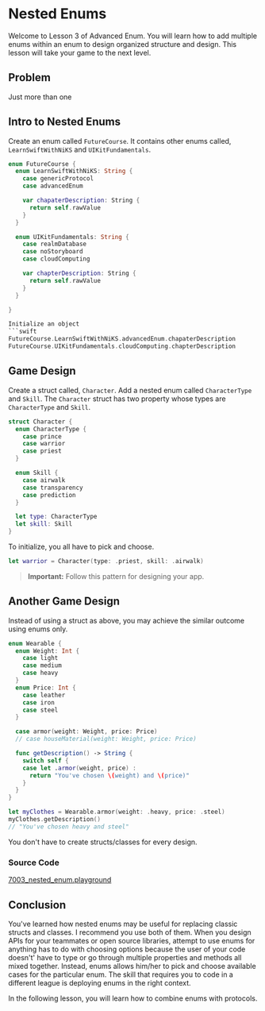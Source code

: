 # Nested Enums
Welcome to Lesson 3 of Advanced Enum. You will learn how to add multiple enums within an enum to design organized structure and design. This lesson will take your game to the next level.

## Problem
Just more than one

## Intro to Nested Enums
Create an enum called `FutureCourse`. It contains other enums called, `LearnSwiftWithNiKS` and `UIKitFundamentals`.

```swift
enum FutureCourse {
  enum LearnSwiftWithNiKS: String {
    case genericProtocol
    case advancedEnum

    var chapaterDescription: String {
      return self.rawValue
    }
  }

  enum UIKitFundamentals: String {
    case realmDatabase
    case noStoryboard
    case cloudComputing

    var chapterDescription: String {
      return self.rawValue
    }
  }

}

Initialize an object
```swift
FutureCourse.LearnSwiftWithNiKS.advancedEnum.chapaterDescription
FutureCourse.UIKitFundamentals.cloudComputing.chapterDescription
```

## Game Design
Create a struct called, `Character`. Add a nested enum called `CharacterType` and `Skill`. The `Character` struct has two property whose types are `CharacterType` and `Skill`.

```swift
struct Character {
  enum CharacterType {
    case prince
    case warrior
    case priest
  }

  enum Skill {
    case airwalk
    case transparency
    case prediction
  }

  let type: CharacterType
  let skill: Skill
}
```

To initialize, you all have to pick and choose.

```swift
let warrior = Character(type: .priest, skill: .airwalk)
```

> **Important:** Follow this pattern for designing your app.

## Another Game Design
Instead of using a struct as above, you may achieve the similar outcome using enums only.

```swift
enum Wearable {
  enum Weight: Int {
    case light
    case medium
    case heavy
  }
  enum Price: Int {
    case leather
    case iron
    case steel
  }

  case armor(weight: Weight, price: Price)
  // case houseMaterial(weight: Weight, price: Price)

  func getDescription() -> String {
    switch self {
    case let .armor(weight, price) :
      return "You've chosen \(weight) and \(price)"
    }
  }
}
```

```swift
let myClothes = Wearable.armor(weight: .heavy, price: .steel)
myClothes.getDescription()
// "You've chosen heavy and steel"
```
You don't have to create structs/classes for every design.

### Source Code
[7003_nested_enum.playground](https://www.dropbox.com/sh/2i21j3pvm33susy/AABR4YoVfzRVUhQFqZR30MMWa?dl=0)

## Conclusion
You've learned how nested enums may be useful for replacing classic structs and classes. I recommend you use both of them. When you design APIs for your teammates or open source libraries, attempt to use enums for anything has to do with choosing options because the user of your code doesn't' have to type or go through multiple properties and methods all mixed together. Instead, enums allows him/her to pick and choose available cases for the particular enum. The skill that requires you to code in a different league is deploying enums in the right context.

In the following lesson, you will learn how to combine enums with protocols.